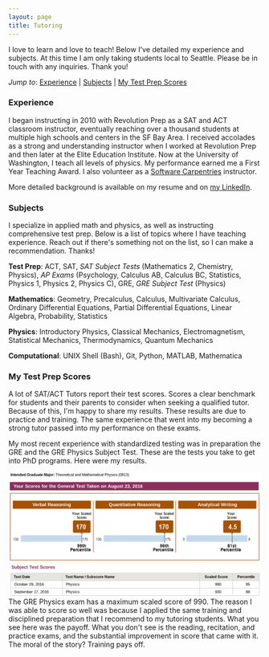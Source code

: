 ```yaml
---
layout: page
title: Tutoring
---
```


I love to learn and love to teach! Below I've detailed my experience and subjects. At this time I am only taking students local to Seattle. Please be in touch with any inquiries. Thank you!

*Jump to*: [Experience](#experience) \| [Subjects](#subjects) \| [My Test Prep Scores](#my-test-prep-scores)

### Experience

I began instructing in 2010 with Revolution Prep as a SAT and ACT classroom instructor, eventually reaching over a thousand students at multiple high schools and centers in the SF Bay Area. I received accolades as a strong and understanding instructor when I worked at Revolution Prep and then later at the Elite Education Institute. Now at the University of Washington, I teach all levels of physics. My performance earned me a First Year Teaching Award. I also volunteer as a <a href="https://carpentries.org/">Software Carpentries</a> instructor.

More detailed background is available on my resume and on <a href="https://www.linkedin.com/in/ssahba/">my LinkedIn</a>.


### Subjects

I specialize in applied math and physics, as well as instructing comprehensive test prep. Below is a list of topics where I have teaching experience. Reach out if there's something not on the list, so I can make a recommendation. Thanks!

**Test Prep**: ACT, SAT, *SAT Subject Tests* (Mathematics 2, Chemistry, Physics), *AP Exams* (Psychology, Calculus AB, Calculus BC, Statistics, Physics 1, Physics 2, Physics C), GRE, *GRE Subject Test* (Physics)

**Mathematics**: Geometry, Precalculus, Calculus, Multivariate Calculus, Ordinary Differential Equations, Partial Differential Equations, Linear Algebra, Probability, Statistics

**Physics**: Introductory Physics, Classical Mechanics, Electromagnetism, Statistical Mechanics, Thermodynamics, Quantum Mechanics

**Computational**: UNIX Shell (Bash), Git, Python, MATLAB, Mathematica


### My Test Prep Scores

<!-- <a href="./scores.html">My Test Prep Scores</a> -->

A lot of SAT/ACT Tutors report their test scores. Scores a clear benchmark for students and their parents to consider when seeking a qualified tutor. Because of this, I'm happy to share my results. These results are due to practice and training. The same experience that went into my becoming a strong tutor passed into my performance on these exams.

My most recent experience with standardized testing was in preparation the GRE and the GRE Physics Subject Test. These are the tests you take to get into PhD programs. Here were my results.

<img src="GRE_scores.png" alt="GRE scores 170 Verbal 170 Quantatative 4.5 Essay">
<img src="GRE_physics_scores.png" alt="GRE Physics 990">
The GRE Physics exam has a maximum scaled score of 990. The reason I was able to score so well was because I applied the same training and disciplined preparation that I recommend to my tutoring students. What you see here was the payoff. What you don't see is the reading, recitation, and practice exams, and the substantial improvement in score that came with it. The moral of the story? Training pays off.
